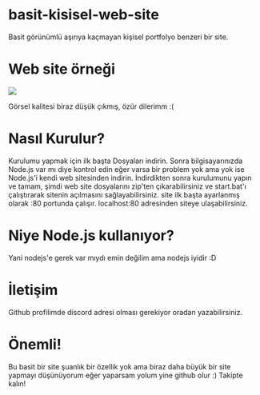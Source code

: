 
# basit-kisisel-web-site
Basit görünümlü aşırıya kaçmayan kişisel portfolyo benzeri bir site.

# Web site örneği
<img src="/views/css/img/theChain - Kişisel Web Sitesi - Google Chrome 2022-09-01 18-43-10_Trim.gif">

Görsel kalitesi biraz düşük çıkmış, özür dilerimm :(

# Nasıl Kurulur?
Kurulumu yapmak için ilk başta Dosyaları indirin. Sonra bilgisayarınızda Node.js var mı diye kontrol edin eğer varsa bir problem yok ama yok ise 
Node.js'i kendi web sitesinden indirin. İndirdikten sonra kurulumunu yapın ve tamam, şimdi web site dosyalarını zip'ten çıkarabilirsiniz ve start.bat'ı çalıştırarak 
sitenin açılmasını sağlayabilirsiniz. site ilk başta ayarlanmış olarak :80 portunda çalışır. localhost:80 adresinden siteye ulaşabilirsiniz.

# Niye Node.js kullanıyor?
Yani nodejs'e gerek var mıydı emin değilim ama nodejs iyidir :D

# İletişim
Github profilimde discord adresi olması gerekiyor oradan yazabilirsiniz.

# Önemli!

Bu basit bir site şuanlık bir özellik yok ama biraz daha büyük bir site yapmayı düşünüyorum eğer yaparsam yolum yine github olur :)
Takipte kalın!
